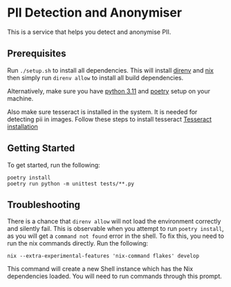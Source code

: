 # PII Detection and Anonymiser

This is a service that helps you detect and anonymise PII.

## Prerequisites

Run `./setup.sh` to install all dependencies. This will install [direnv](https://github.com/direnv/direnv/blob/master/docs/installation.md) and [nix](https://nixos.org/download.html) then simply run `direnv allow` to install all build dependencies.

Alternatively, make sure you have [python 3.11](https://www.python.org/downloads/) and [poetry](https://python-poetry.org/docs/#installation) setup on your machine.

Also make sure tesseract is installed in the system. It is needed for detecting pii in images. Follow these steps to install tesseract [Tesseract installation](https://tesseract-ocr.github.io/tessdoc/Installation.html)

## Getting Started

To get started, run the following:

```
poetry install
poetry run python -m unittest tests/**.py
```

## Troubleshooting

There is a chance that `direnv allow` will not load the environment correctly and silently fail. This is observable when you attempt to run `poetry install`, as you will get a `command not found` error in the shell.
To fix this, you need to run the nix commands directly. Run the following:

```
nix --extra-experimental-features 'nix-command flakes' develop
```
This command will create a new Shell instance which has the Nix dependencies loaded. You will need to run commands through this prompt.


